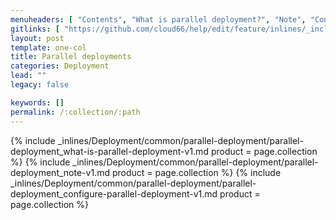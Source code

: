 ```yaml
---
menuheaders: [ "Contents", "What is parallel deployment?", "Note", "Configure parallel deployment" ]
gitlinks: [ "https://github.com/cloud66/help/edit/feature/inlines/_includes/_inlines/Deployment/common/parallel-deployment/parallel-deployment_contents-v1.md", "https://github.com/cloud66/help/edit/feature/inlines/_includes/_inlines/Deployment/common/parallel-deployment/parallel-deployment_what-is-parallel-deployment-v1.md", "https://github.com/cloud66/help/edit/feature/inlines/_includes/_inlines/Deployment/common/parallel-deployment/parallel-deployment_note-v1.md", "https://github.com/cloud66/help/edit/feature/inlines/_includes/_inlines/Deployment/common/parallel-deployment/parallel-deployment_configure-parallel-deployment-v1.md" ]
layout: post
template: one-col
title: Parallel deployments
categories: Deployment
lead: ""
legacy: false

keywords: []
permalink: /:collection/:path
---
```





<a name="2"></a>{% include _inlines/Deployment/common/parallel-deployment/parallel-deployment_what-is-parallel-deployment-v1.md  product = page.collection %}
<a name="3"></a>{% include _inlines/Deployment/common/parallel-deployment/parallel-deployment_note-v1.md  product = page.collection %}
<a name="4"></a>{% include _inlines/Deployment/common/parallel-deployment/parallel-deployment_configure-parallel-deployment-v1.md  product = page.collection %}